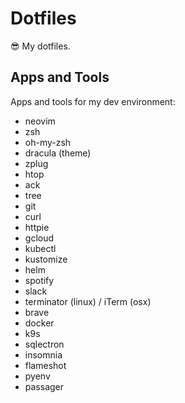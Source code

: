 # Dotfiles

:sunglasses: My dotfiles.

## Apps and Tools

Apps and tools for my dev environment:

- neovim
- zsh
- oh-my-zsh
- dracula (theme)
- zplug
- htop
- ack
- tree
- git
- curl
- httpie
- gcloud
- kubectl
- kustomize
- helm
- spotify
- slack
- terminator (linux) / iTerm (osx)
- brave
- docker
- k9s
- sqlectron
- insomnia
- flameshot
- pyenv
- passager

